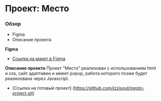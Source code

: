 # Проект: Место

### Обзор

* Figma
* Описание проекта

**Figma**

* [Ссылка на макет в Figma](https://www.figma.com/file/2cn9N9jSkmxD84oJik7xL7/JavaScript.-Sprint-4?node-id=0%3A1)

**Описание проекта**
Проект "Место" реализован с использованием html и css, сайт адаптивен и имеет popup, работа которого позже будет реализована через Javascript.

* [Ссылка на готовый проект]
(https://github.com/izzisoul/mesto-project.git)
